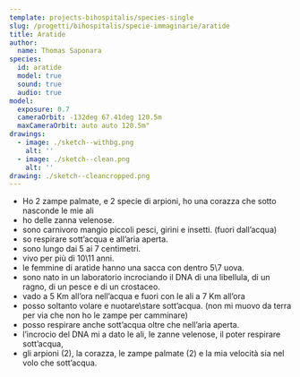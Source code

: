 ```yaml
---
template: projects-bihospitalis/species-single
slug: /progetti/bihospitalis/specie-immaginarie/aratide
title: Aratide
author: 
  name: Thomas Saponara
species:
  id: aratide
  model: true
  sound: true
  audio: true
model: 
  exposure: 0.7
  cameraOrbit: -132deg 67.41deg 120.5m
  maxCameraOrbit: auto auto 120.5m"
drawings:
  - image: ./sketch--withbg.png
    alt: ''
  - image: ./sketch--clean.png
    alt: ''
drawing: ./sketch--cleancropped.png
---
```


- Ho 2 zampe palmate, e 2 specie di arpioni, ho una corazza che sotto nasconde le mie ali
- ho delle zanna velenose.
- sono carnivoro mangio piccoli pesci,  girini e insetti. (fuori dall’acqua)
- so respirare sott’acqua e all’aria aperta.
- sono lungo dai 5 ai 7 centimetri.
- vivo per più di 10\11 anni.
- le femmine di aratide hanno una sacca con dentro 5\7 uova.
- sono nato in un laboratorio incrociando il DNA di una libellula, di un ragno, di un pesce e di un crostaceo.
- vado a 5 Km all’ora nell’acqua e fuori con le ali a 7 Km all’ora
- posso soltanto volare e nuotare\stare sott’acqua. (non mi muovo da terra per via che non ho le zampe per camminare)
- posso respirare anche sott’acqua oltre che nell’aria aperta. 
- l’incrocio del DNA mi a dato le ali, le zanne velenose, il poter respirare sott’acqua,
- gli arpioni (2), la corazza, le zampe palmate (2) e la mia velocità sia nel volo che sott’acqua.

